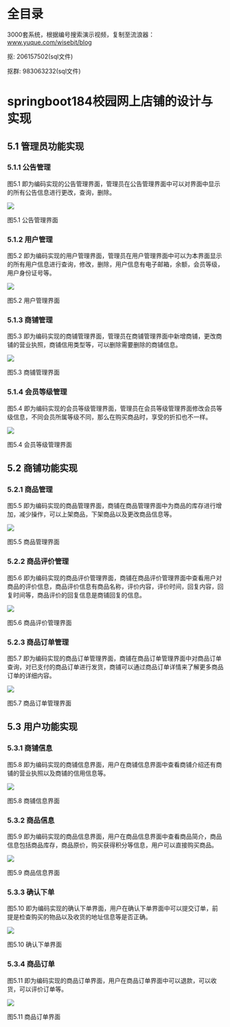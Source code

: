# 全目录

3000套系统，根据编号搜索演示视频，复制至流浪器：www.yuque.com/wisebit/blog


<p>抠: 206157502(sql文件)</p>
<p>抠群: 983063232(sql文件)</p>



# springboot184校园网上店铺的设计与实现

## 5.1 管理员功能实现
### 5.1.1 公告管理
图5.1 即为编码实现的公告管理界面，管理员在公告管理界面中可以对界面中显示的所有公告信息进行更改，查询，删除。

![](/md/blog.016.png)

图5.1 公告管理界面
### 5.1.2 用户管理
图5.2 即为编码实现的用户管理界面，管理员在用户管理界面中可以为本界面显示的所有用户信息进行查询，修改，删除，用户信息有电子邮箱，余额，会员等级，用户身份证号等。

![](/md/blog.017.png)

图5.2 用户管理界面
### 5.1.3 商铺管理
图5.3 即为编码实现的商铺管理界面，管理员在商铺管理界面中新增商铺，更改商铺的营业执照，商铺信用类型等，可以删除需要删除的商铺信息。

![](/md/blog.018.png)

图5.3 商铺管理界面
### 5.1.4 会员等级管理
图5.4 即为编码实现的会员等级管理界面，管理员在会员等级管理界面修改会员等级信息，不同会员所属等级不同，那么在购买商品时，享受的折扣也不一样。

![](/md/blog.019.png)

图5.4 会员等级管理界面
## 5.2 商铺功能实现
### 5.2.1 商品管理
图5.5 即为编码实现的商品管理界面，商铺在商品管理界面中为商品的库存进行增加，减少操作，可以上架商品，下架商品以及更改商品信息等。

![](/md/blog.020.png)

图5.5 商品管理界面
### 5.2.2 商品评价管理
图5.6 即为编码实现的商品评价管理界面，商铺在商品评价管理界面中查看用户对商品的评价信息，商品评价信息有商品名称，评价内容，评价时间，回复内容，回复时间等，商品评价的回复信息是商铺回复的信息。

![](/md/blog.021.png)

图5.6 商品评价管理界面
### 5.2.3 商品订单管理
图5.7 即为编码实现的商品订单管理界面，商铺在商品订单管理界面中对商品订单查询，对已支付的商品订单进行发货，商铺可以通过商品订单详情来了解更多商品订单的详细内容。

![](/md/blog.022.png)

图5.7 商品订单管理界面
## 5.3 用户功能实现
### 5.3.1 商铺信息
图5.8 即为编码实现的商铺信息界面，用户在商铺信息界面中查看商铺介绍还有商铺的营业执照以及商铺的信用信息等。

![](/md/blog.023.png)

图5.8 商铺信息界面
### 5.3.2 商品信息
图5.9 即为编码实现的商品信息界面，用户在商品信息界面中查看商品简介，商品信息包括商品库存，商品原价，购买获得积分等信息，用户可以直接购买商品。

![](/md/blog.024.png)

图5.9 商品信息界面
### 5.3.3 确认下单
图5.10 即为编码实现的确认下单界面，用户在确认下单界面中可以提交订单，前提是检查购买的物品以及收货的地址信息等是否正确。

![](/md/blog.025.png)

图5.10 确认下单界面
### 5.3.4 商品订单
图5.11 即为编码实现的商品订单界面，用户在商品订单界面中可以退款，可以收货，可以评价订单等。

![](/md/blog.026.png)

图5.11 商品订单界面








